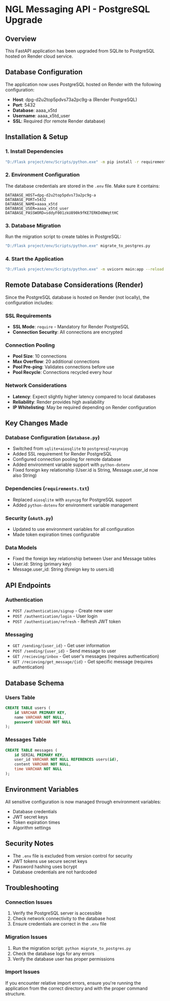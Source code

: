 # NGL Messaging API - PostgreSQL Upgrade

## Overview
This FastAPI application has been upgraded from SQLite to PostgreSQL hosted on Render cloud service.

## Database Configuration
The application now uses PostgreSQL hosted on Render with the following configuration:
- **Host**: dpg-d2u2top5pdvs73a2pc9g-a (Render PostgreSQL)
- **Port**: 5432
- **Database**: aaaa_x5td
- **Username**: aaaa_x5td_user
- **SSL**: Required (for remote Render database)

## Installation & Setup

### 1. Install Dependencies
```bash
"D:/Flask project/env/Scripts/python.exe" -m pip install -r requirements.txt
```

### 2. Environment Configuration
The database credentials are stored in the `.env` file. Make sure it contains:
```env
DATABASE_HOST=dpg-d2u2top5pdvs73a2pc9g-a
DATABASE_PORT=5432
DATABASE_NAME=aaaa_x5td
DATABASE_USER=aaaa_x5td_user
DATABASE_PASSWORD=sddyF001zkU890k9fKE7ERKDd0WqttHC
```

### 3. Database Migration
Run the migration script to create tables in PostgreSQL:
```bash
"D:/Flask project/env/Scripts/python.exe" migrate_to_postgres.py
```

### 4. Start the Application
```bash
"D:/Flask project/env/Scripts/python.exe" -m uvicorn main:app --reload
```

## Remote Database Considerations (Render)

Since the PostgreSQL database is hosted on Render (not locally), the configuration includes:

### SSL Requirements
- **SSL Mode**: `require` - Mandatory for Render PostgreSQL
- **Connection Security**: All connections are encrypted

### Connection Pooling
- **Pool Size**: 10 connections
- **Max Overflow**: 20 additional connections
- **Pool Pre-ping**: Validates connections before use
- **Pool Recycle**: Connections recycled every hour

### Network Considerations
- **Latency**: Expect slightly higher latency compared to local databases
- **Reliability**: Render provides high availability
- **IP Whitelisting**: May be required depending on Render configuration

## Key Changes Made

### Database Configuration (`database.py`)
- Switched from `sqlite+aiosqlite` to `postgresql+asyncpg`
- Added SSL requirement for Render PostgreSQL
- Configured connection pooling for remote database
- Added environment variable support with `python-dotenv`
- Fixed foreign key relationship (User.id is String, Message.user_id now also String)

### Dependencies (`requirements.txt`)
- Replaced `aiosqlite` with `asyncpg` for PostgreSQL support
- Added `python-dotenv` for environment variable management

### Security (`oAuth.py`)
- Updated to use environment variables for all configuration
- Made token expiration times configurable

### Data Models
- Fixed the foreign key relationship between User and Message tables
- User.id: String (primary key)
- Message.user_id: String (foreign key to users.id)

## API Endpoints

### Authentication
- `POST /authentication/signup` - Create new user
- `POST /authentication/login` - User login
- `POST /authentication/refresh` - Refresh JWT token

### Messaging
- `GET /sending/{user_id}` - Get user information
- `POST /sending/{user_id}` - Send message to user
- `GET /recieving/inbox` - Get user's messages (requires authentication)
- `GET /recieving/get_message/{id}` - Get specific message (requires authentication)

## Database Schema

### Users Table
```sql
CREATE TABLE users (
    id VARCHAR PRIMARY KEY,
    name VARCHAR NOT NULL,
    password VARCHAR NOT NULL
);
```

### Messages Table
```sql
CREATE TABLE messages (
    id SERIAL PRIMARY KEY,
    user_id VARCHAR NOT NULL REFERENCES users(id),
    content VARCHAR NOT NULL,
    time VARCHAR NOT NULL
);
```

## Environment Variables
All sensitive configuration is now managed through environment variables:
- Database credentials
- JWT secret keys
- Token expiration times
- Algorithm settings

## Security Notes
- The `.env` file is excluded from version control for security
- JWT tokens use secure secret keys
- Password hashing uses bcrypt
- Database credentials are not hardcoded

## Troubleshooting

### Connection Issues
1. Verify the PostgreSQL server is accessible
2. Check network connectivity to the database host
3. Ensure credentials are correct in the `.env` file

### Migration Issues
1. Run the migration script: `python migrate_to_postgres.py`
2. Check the database logs for any errors
3. Verify the database user has proper permissions

### Import Issues
If you encounter relative import errors, ensure you're running the application from the correct directory and with the proper command structure.
